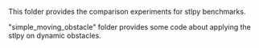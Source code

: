This folder provides the comparison experiments for stlpy benchmarks.

"simple_moving_obstacle" folder provides some code about applying the stlpy on dynamic obstacles.


